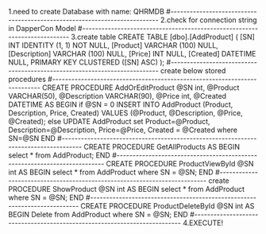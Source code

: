 1.need to create Database with name: QHRMDB 
#--------------------------------------------------------------------------
2.check for connection string in DapperCon Model
#--------------------------------------------------------------------------
3.create table CREATE TABLE [dbo].[AddProduct] ( [SN] INT IDENTITY (1, 1) NOT NULL, [Product] VARCHAR (100) NULL, [Description] VARCHAR (100) NULL, [Price] INT NULL, [Created] DATETIME NULL, PRIMARY KEY CLUSTERED ([SN] ASC) );
#--------------------------------------------------------------------------
create below stored procedures
#--------------------------------------------------------------------------
CREATE PROCEDURE AddOrEditProduct @SN int, @Product VARCHAR(50), @Description VARCHAR(90), @Price int, @Created DATETIME
AS BEGIN if @SN = 0 INSERT INTO AddProduct (Product, Description, Price, Created) VALUES (@Product, @Description, @Price, @Created); else UPDATE AddProduct set Product=@Product, Description=@Description, Price=@Price, Created = @Created where SN=@SN
END
#------------------------------------------------------------------------------------
CREATE PROCEDURE GetAllProducts
AS BEGIN select * from AddProduct; END
#--------------------------------------------------------------------------
CREATE PROCEDURE ProductViewById @SN int AS BEGIN select * from AddProduct where SN = @SN; END
#--------------------------------------------------------------------------
create PROCEDURE ShowProduct @SN int AS BEGIN select * from AddProduct where SN = @SN; END
#--------------------------------------------------------------------------
CREATE PROCEDURE ProductDeleteById @SN int AS BEGIN Delete from AddProduct where SN = @SN; END
#--------------------------------------------------------------------------
4.EXECUTE!
